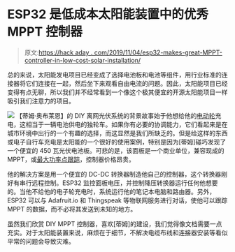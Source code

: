# ESP32 是低成本太阳能装置中的优秀 MPPT 控制器

> 原文:[https://hack aday . com/2019/11/04/esp32-makes-great-MPPT-controller-in-low-cost-solar-installation/](https://hackaday.com/2019/11/04/esp32-makes-great-mppt-controller-in-low-cost-solar-installation/)

总的来说，太阳能发电项目已经变成了选择电池板和电池等组件，用行业标准的连接器将它们连接在一起，然后坐下来观看自由电流的问题。因此，太阳能项目已经变得有点无聊，所以我们并不经常看到一个像这个极其便宜的开源太阳能项目一样吸引我们注意力的项目。

[![](../Images/460b85e2fb2e21404c15092c20ae9bc2.png)](https://hackaday.com/wp-content/uploads/2019/10/charging-1.jpeg) 【蒂姆·奥布莱恩】的 DIY 离网光伏系统的背景故事始于他想给他的[电动轮](https://www.ewheels.com/)充电，这相当于一辆电池供电的独轮车。如果你有必要的协调能力，它们看起来是在城市环境中出行的一个有趣的选择，而这显然是我们所缺乏的。但是给这样的东西或电子自行车充电是太阳能的一个很好的使用案例，特别是因为[蒂姆]碰巧发现了一个便宜的 450 瓦光伏电池板。可悲的是，该面板是一个商业单位，兼容现成的 MPPT，或[最大功率点跟踪](https://hackaday.com/2017/03/17/are-you-down-with-mppt-yeah-you-know-me/)，控制器价格昂贵。

他的解决方案是用一个便宜的 DC-DC 转换器制造他自己的控制器，这个转换器刚好有串行远程控制。ESP32 监控面板电压，并控制降压转换器运行任何他想要的。当他不给他的电子轮充电时，系统运行他的笔记本电脑和路由器。另外，ESP32 可以与 Adafruit.io 和 Thingspeak 等物联网服务进行对话，使他可以跟踪 MPPT 的数据，而不必将其发送到未知的地方。

虽然我们欣赏 DIY MPPT 控制器，喜欢[蒂姆]的建设，我们觉得像文档需要一点充实。对于太阳能装置来说，麻烦在于细节，不解决电缆布线和连接器安装等看似平常的问题会导致灾难。